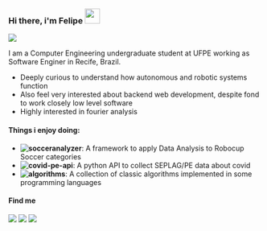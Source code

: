 ### Hi there, i'm Felipe <img src="https://raw.githubusercontent.com/MartinHeinz/MartinHeinz/master/wave.gif" width="30px">

![](https://shields-io-visitor-counter.herokuapp.com/badge?page=fnalmeidap.fnalmeidap&label=Visitors&labelColor=000000&logo=GitHub&logoColor=FFFFFF&color=1D70B8&style=for-the-badge)

I am a Computer Engineering undergraduate student at UFPE working as Software Enginer in Recife, Brazil.

- Deeply curious to understand how autonomous and robotic systems function
- Also feel very interested about backend web development, despite fond to work closely low level software
- Highly interested in fourier analysis
#### Things i enjoy doing:
- **![socceranalyzer](https://github.com/robocin/SoccerAnalyzer)**: A framework to apply Data Analysis to Robocup Soccer categories
- **![covid-pe-api](https://github.com/fnalmeidap/covid-pe-api)**: A python API to collect SEPLAG/PE data about covid
- **![algorithms](https://github.com/fnalmeidap/Algorithms)**: A collection of classic algorithms implemented in some programming languages

#### Find me
[![](https://img.shields.io/badge/-LeetCode-FFA116?style=for-the-badge&logo=LeetCode&logoColor=black)](https://leetcode.com/fnalmeidap/)
[![](https://img.shields.io/badge/Medium-12100E?style=for-the-badge&logo=medium&logoColor=white)](https://fnap.medium.com/)
[![](https://img.shields.io/badge/LinkedIn-0077B5?style=for-the-badge&logo=linkedin&logoColor=white)](https://www.linkedin.com/in/fnap/)
